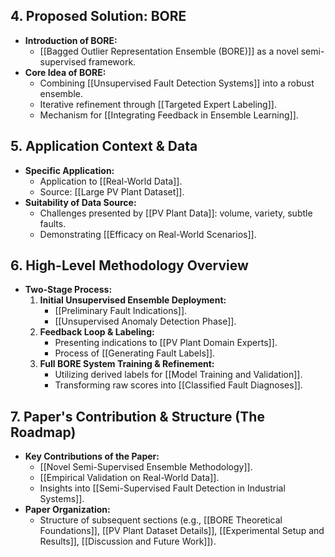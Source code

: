 ## 4. Proposed Solution: BORE
- **Introduction of BORE:**
    - [[Bagged Outlier Representation Ensemble (BORE)]] as a novel semi-supervised framework.
- **Core Idea of BORE:**
    - Combining [[Unsupervised Fault Detection Systems]] into a robust ensemble.
    - Iterative refinement through [[Targeted Expert Labeling]].
    - Mechanism for [[Integrating Feedback in Ensemble Learning]].
## 5. Application Context & Data
- **Specific Application:**
    - Application to [[Real-World Data]].
    - Source: [[Large PV Plant Dataset]].
- **Suitability of Data Source:**
    - Challenges presented by [[PV Plant Data]]: volume, variety, subtle faults.
    - Demonstrating [[Efficacy on Real-World Scenarios]].
## 6. High-Level Methodology Overview
- **Two-Stage Process:**
    1. **Initial Unsupervised Ensemble Deployment:**
        - [[Preliminary Fault Indications]].
        - [[Unsupervised Anomaly Detection Phase]].
    2. **Feedback Loop & Labeling:**
        - Presenting indications to [[PV Plant Domain Experts]].
        - Process of [[Generating Fault Labels]].
    3. **Full BORE System Training & Refinement:**
        - Utilizing derived labels for [[Model Training and Validation]].
        - Transforming raw scores into [[Classified Fault Diagnoses]].
## 7. Paper's Contribution & Structure (The Roadmap)
- **Key Contributions of the Paper:**
    - [[Novel Semi-Supervised Ensemble Methodology]].
    - [[Empirical Validation on Real-World Data]].
    - Insights into [[Semi-Supervised Fault Detection in Industrial Systems]].
- **Paper Organization:**
    - Structure of subsequent sections (e.g., [[BORE Theoretical Foundations]], [[PV Plant Dataset Details]], [[Experimental Setup and Results]], [[Discussion and Future Work]]).